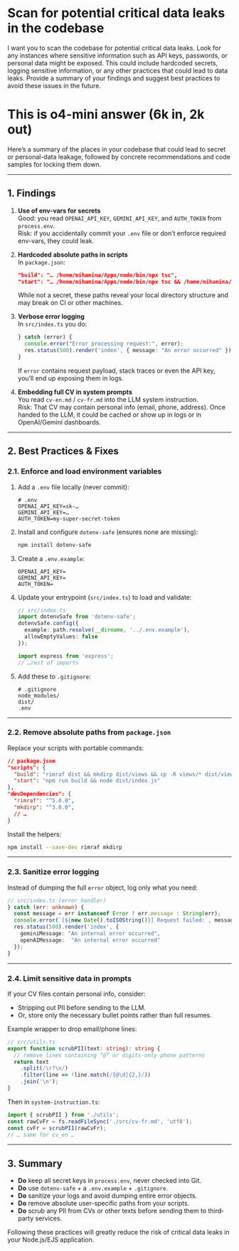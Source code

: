 # Scan for potential critical data leaks in the codebase

I want you to scan the codebase for potential critical data leaks. Look for any instances where sensitive information such as API keys, passwords, or personal data might be exposed. This could include hardcoded secrets, logging sensitive information, or any other practices that could lead to data leaks. Provide a summary of your findings and suggest best practices to avoid these issues in the future.




# This is o4-mini answer (6k in, 2k out)

Here’s a summary of the places in your codebase that could lead to secret or personal-data leakage, followed by concrete recommendations and code samples for locking them down.

---

## 1. Findings

1. **Use of env-vars for secrets**  
   Good: you read `OPENAI_API_KEY`, `GEMINI_API_KEY`, and `AUTH_TOKEN` from `process.env`.  
   Risk: if you accidentally commit your `.env` file or don’t enforce required env-vars, they could leak.

2. **Hardcoded absolute paths in scripts**  
   In `package.json`:
   ```json
   "build": "… /home/mihamina/Apps/node/bin/npx tsc",
   "start": "… /home/mihamina/Apps/node/bin/npx tsc && /home/mihamina/Apps/node/bin/node dist/index.js"
   ```
   While not a secret, these paths reveal your local directory structure and may break on CI or other machines.

3. **Verbose error logging**  
   In `src/index.ts` you do:
   ```ts
   } catch (error) {
     console.error("Error processing request:", error);
     res.status(500).render('index', { message: "An error occurred" });
   }
   ```
   If `error` contains request payload, stack traces or even the API key, you’ll end up exposing them in logs.

4. **Embedding full CV in system prompts**  
   You read `cv-en.md` / `cv-fr.md` into the LLM system instruction.  
   Risk: That CV may contain personal info (email, phone, address). Once handed to the LLM, it could be cached or show up in logs or in OpenAI/Gemini dashboards.

---

## 2. Best Practices & Fixes

### 2.1. Enforce and load environment variables

1. Add a `.env` file locally (never commit):
   ```dotenv
   # .env
   OPENAI_API_KEY=sk-…
   GEMINI_API_KEY=… 
   AUTH_TOKEN=my-super-secret-token
   ```

2. Install and configure `dotenv-safe` (ensures none are missing):

   ```bash
   npm install dotenv-safe
   ```

3. Create a `.env.example`:
   ```dotenv
   OPENAI_API_KEY=
   GEMINI_API_KEY=
   AUTH_TOKEN=
   ```

4. Update your entrypoint (`src/index.ts`) to load and validate:
   ```ts
   // src/index.ts
   import dotenvSafe from 'dotenv-safe';
   dotenvSafe.config({
     example: path.resolve(__dirname, '../.env.example'),
     allowEmptyValues: false
   });

   import express from 'express';
   // …rest of imports
   ```

5. Add these to `.gitignore`:
   ```gitignore
   # .gitignore
   node_modules/
   dist/
   .env
   ```

---

### 2.2. Remove absolute paths from `package.json`

Replace your scripts with portable commands:

```json
// package.json
"scripts": {
  "build": "rimraf dist && mkdirp dist/views && cp -R views/* dist/views/ && tsc",
  "start": "npm run build && node dist/index.js"
},
"devDependencies": {
  "rimraf": "^5.0.0",
  "mkdirp": "^3.0.0",
  // …
}
```

Install the helpers:

```bash
npm install --save-dev rimraf mkdirp
```

---

### 2.3. Sanitize error logging

Instead of dumping the full `error` object, log only what you need:

```ts
// src/index.ts (error handler)
} catch (err: unknown) {
  const message = err instanceof Error ? err.message : String(err);
  console.error(`[${new Date().toISOString()}] Request failed:`, message);
  res.status(500).render('index', {
    geminiMessage: "An internal error occurred",
    openAIMessage:  "An internal error occurred"
  });
}
```

---

### 2.4. Limit sensitive data in prompts

If your CV files contain personal info, consider:

- Stripping out PII before sending to the LLM.  
- Or, store only the necessary bullet points rather than full resumes.

Example wrapper to drop email/phone lines:

```ts
// src/utils.ts
export function scrubPII(text: string): string {
  // remove lines containing “@” or digits‐only phone patterns
  return text
    .split(/\r?\n/)
    .filter(line => !line.match(/[@\d]{2,}/))
    .join('\n');
}
```

Then in `system-instruction.ts`:

```ts
import { scrubPII } from './utils';
const rawCvFr = fs.readFileSync('./src/cv-fr.md', 'utf8');
const cvFr = scrubPII(rawCvFr);
// … same for cv_en …
```

---

## 3. Summary

- **Do** keep all secret keys in `process.env`, never checked into Git.  
- **Do** use `dotenv-safe` + a `.env.example` + `.gitignore`.  
- **Do** sanitize your logs and avoid dumping entire error objects.  
- **Do** remove absolute user-specific paths from your scripts.  
- **Do** scrub any PII from CVs or other texts before sending them to third‐party services.

Following these practices will greatly reduce the risk of critical data leaks in your Node.js/EJS application.

